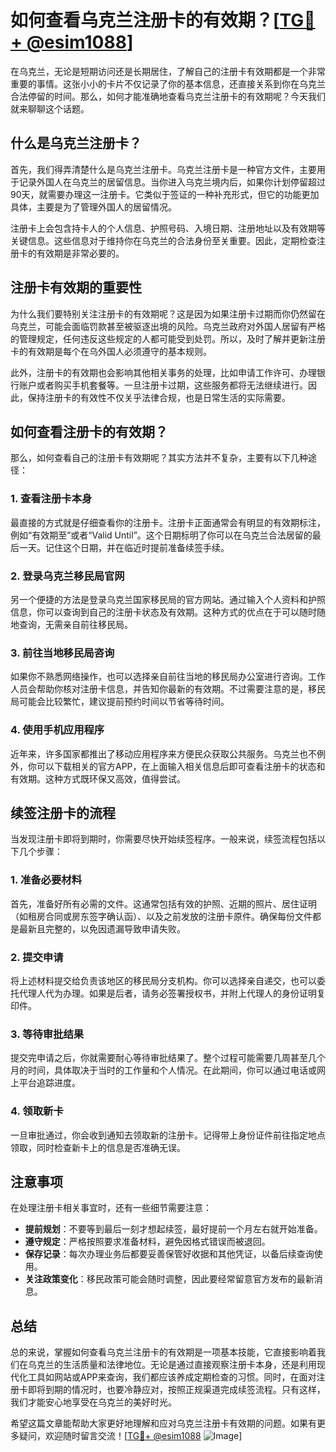 # 如何查看乌克兰注册卡的有效期？[[TG💪+ @esim1088](https://t.me/s/esim1088)]

在乌克兰，无论是短期访问还是长期居住，了解自己的注册卡有效期都是一个非常重要的事情。这张小小的卡片不仅记录了你的基本信息，还直接关系到你在乌克兰合法停留的时间。那么，如何才能准确地查看乌克兰注册卡的有效期呢？今天我们就来聊聊这个话题。

## 什么是乌克兰注册卡？

首先，我们得弄清楚什么是乌克兰注册卡。乌克兰注册卡是一种官方文件，主要用于记录外国人在乌克兰的居留信息。当你进入乌克兰境内后，如果你计划停留超过90天，就需要办理这一注册卡。它类似于签证的一种补充形式，但它的功能更加具体，主要是为了管理外国人的居留情况。

注册卡上会包含持卡人的个人信息、护照号码、入境日期、注册地址以及有效期等关键信息。这些信息对于维持你在乌克兰的合法身份至关重要。因此，定期检查注册卡的有效期是非常必要的。

## 注册卡有效期的重要性

为什么我们要特别关注注册卡的有效期呢？这是因为如果注册卡过期而你仍然留在乌克兰，可能会面临罚款甚至被驱逐出境的风险。乌克兰政府对外国人居留有严格的管理规定，任何违反这些规定的人都可能受到处罚。所以，及时了解并更新注册卡的有效期是每个在乌外国人必须遵守的基本规则。

此外，注册卡的有效期也会影响其他相关事务的处理，比如申请工作许可、办理银行账户或者购买手机套餐等。一旦注册卡过期，这些服务都将无法继续进行。因此，保持注册卡的有效性不仅关乎法律合规，也是日常生活的实际需要。

## 如何查看注册卡的有效期？

那么，如何查看自己的注册卡有效期呢？其实方法并不复杂，主要有以下几种途径：

### 1. 查看注册卡本身

最直接的方式就是仔细查看你的注册卡。注册卡正面通常会有明显的有效期标注，例如“有效期至”或者“Valid Until”。这个日期标明了你可以在乌克兰合法居留的最后一天。记住这个日期，并在临近时提前准备续签手续。

### 2. 登录乌克兰移民局官网

另一个便捷的方法是登录乌克兰国家移民局的官方网站。通过输入个人资料和护照信息，你可以查询到自己的注册卡状态及有效期。这种方式的优点在于可以随时随地查询，无需亲自前往移民局。

### 3. 前往当地移民局咨询

如果你不熟悉网络操作，也可以选择亲自前往当地的移民局办公室进行咨询。工作人员会帮助你核对注册卡信息，并告知你最新的有效期。不过需要注意的是，移民局可能会比较繁忙，建议提前预约时间以节省等待时间。

### 4. 使用手机应用程序

近年来，许多国家都推出了移动应用程序来方便民众获取公共服务。乌克兰也不例外，你可以下载相关的官方APP，在上面输入相关信息后即可查看注册卡的状态和有效期。这种方式既环保又高效，值得尝试。

## 续签注册卡的流程

当发现注册卡即将到期时，你需要尽快开始续签程序。一般来说，续签流程包括以下几个步骤：

### 1. 准备必要材料

首先，准备好所有必需的文件。这通常包括有效的护照、近期的照片、居住证明（如租房合同或房东签字确认函）、以及之前发放的注册卡原件。确保每份文件都是最新且完整的，以免因遗漏导致申请失败。

### 2. 提交申请

将上述材料提交给负责该地区的移民局分支机构。你可以选择亲自递交，也可以委托代理人代为办理。如果是后者，请务必签署授权书，并附上代理人的身份证明复印件。

### 3. 等待审批结果

提交完申请之后，你就需要耐心等待审批结果了。整个过程可能需要几周甚至几个月的时间，具体取决于当时的工作量和个人情况。在此期间，你可以通过电话或网上平台追踪进度。

### 4. 领取新卡

一旦审批通过，你会收到通知去领取新的注册卡。记得带上身份证件前往指定地点领取，同时检查新卡上的信息是否准确无误。

## 注意事项

在处理注册卡相关事宜时，还有一些细节需要注意：

- **提前规划**：不要等到最后一刻才想起续签，最好提前一个月左右就开始准备。
- **遵守规定**：严格按照要求准备材料，避免因格式错误而被退回。
- **保存记录**：每次办理业务后都要妥善保管好收据和其他凭证，以备后续查询使用。
- **关注政策变化**：移民政策可能会随时调整，因此要经常留意官方发布的最新消息。

## 总结

总的来说，掌握如何查看乌克兰注册卡的有效期是一项基本技能，它直接影响着我们在乌克兰的生活质量和法律地位。无论是通过直接观察注册卡本身，还是利用现代化工具如网站或APP来查询，我们都应该养成定期检查的习惯。同时，在面对注册卡即将到期的情况时，也要冷静应对，按照正规渠道完成续签流程。只有这样，我们才能安心地享受在乌克兰的美好时光。

希望这篇文章能帮助大家更好地理解和应对乌克兰注册卡有效期的问题。如果有更多疑问，欢迎随时留言交流！[[TG💪+ @esim1088](https://t.me/s/esim1088) ![Image](https://i.postimg.cc/4NQfJmqS/Snipaste-2025-05-13-00-14-12.png)]